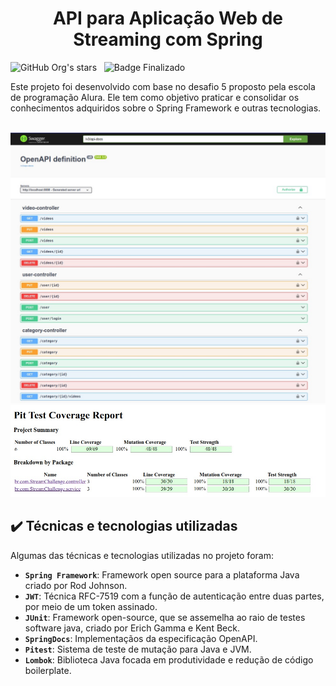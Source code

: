 <h1 align="center">API para Aplicação Web de Streaming com Spring</h1>

![GitHub Org's stars](https://img.shields.io/github/license/Artur-Neves/Gerenciamento-escolar_java)
&nbsp;
![Badge Finalizado](http://img.shields.io/static/v1?label=STATUS&message=finalizado)

Este projeto foi desenvolvido com base no desafio 5 proposto pela escola de programação Alura. Ele tem como objetivo praticar e consolidar os conhecimentos adquiridos sobre o Spring Framework e outras tecnologias.

<br>
<img src="IMG-20240603-WA0018.jpg" alt="Imagem com o teste de mutação realizado pelo Pitest">
<img src="IMG-20240603-WA0017.jpg" alt="Imagem com o teste de mutação realizado pelo Pitest">
  
  <br>

## ✔️ Técnicas e tecnologias utilizadas

Algumas das técnicas e tecnologias utilizadas no projeto foram:

- **`Spring Framework`**: Framework open source para a plataforma Java criado por Rod Johnson.
- **`JWT`**:  Técnica RFC-7519 com a função de autenticação entre duas partes, por meio de um token assinado.
- **`JUnit`**: Framework open-source, que se assemelha ao raio de testes software java, criado por Erich Gamma e Kent Beck.
- **`SpringDocs`**: Implementaçãos da especificação OpenAPI.
- **`Pitest`**: Sistema de teste de mutação para Java e JVM.
- **`Lombok`**: Biblioteca Java focada em produtividade e redução de código boilerplate.





